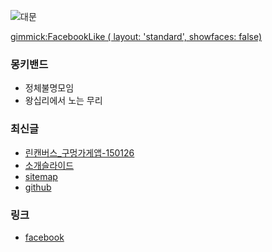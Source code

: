 ![대문](http://static.hdw.eweb4.com/media/wp_400/1/1/2492.jpg)

[gimmick:FacebookLike ( layout: 'standard', showfaces: false) ](https://www.facebook.com/groups/679419948759796)

### 몽키밴드
- 정체불명모임
- 왕십리에서 노는 무리

### 최신글
- [린캔버스_구멍가게앱-150126](doc/leancanvas.md)
- [소개슬라이드](http://mkbd.github.io/slide/mkbd)
- [sitemap](doc/sitemap.md)
- [github](https://github.com/mkbd/mkbd.github.io)

### 링크
- [facebook ](https://www.facebook.com/groups/679419948759796)
